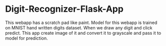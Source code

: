# Digit-Recognizer-Flask-App
This webapp has a scratch pad like paint. Model for this webapp is trained on MNIST hand written digits dataset. When we draw any digit and click predict. This app create image of it and convert it to grayscale and pass it to model for prediction.
